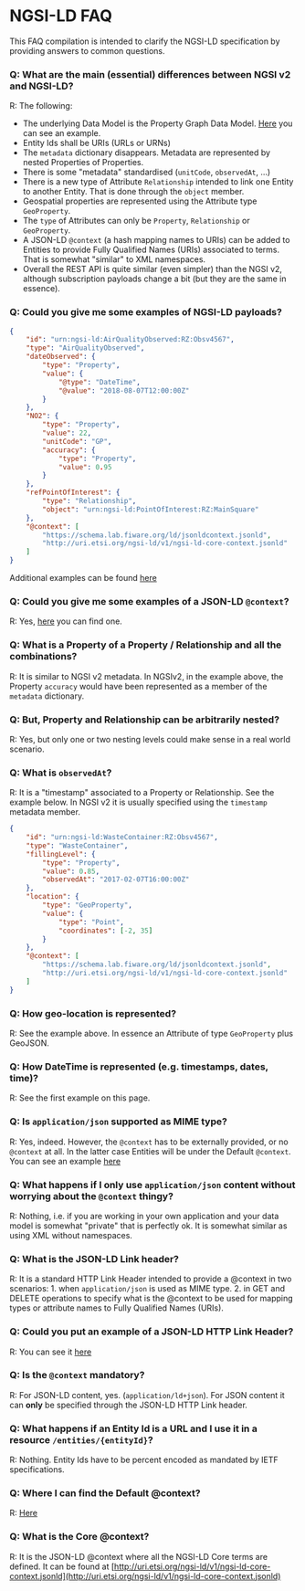 # NGSI-LD FAQ

This FAQ compilation is intended to clarify the NGSI-LD specification by
providing answers to common questions.

### Q: What are the main (essential) differences between NGSI v2 and NGSI-LD?

R: The following:

-   The underlying Data Model is the Property Graph Data Model.
    [Here](https://github.com/Fiware/NGSI-LD_Wrapper/blob/master/doc/instantiation.png)
    you can see an example.
-   Entity Ids shall be URIs (URLs or URNs)
-   The `metadata` dictionary disappears. Metadata are represented by nested
    Properties of Properties.
-   There is some "metadata" standardised (`unitCode`, `observedAt`, ...)
-   There is a new type of Attribute `Relationship` intended to link one Entity
    to another Entity. That is done through the `object` member.
-   Geospatial properties are represented using the Attribute type
    `GeoProperty`.
-   The `type` of Attributes can only be `Property`, `Relationship` or
    `GeoProperty`.
-   A JSON-LD `@context` (a hash mapping names to URIs) can be added to Entities
    to provide Fully Qualified Names (URIs) associated to terms. That is
    somewhat "similar" to XML namespaces.
-   Overall the REST API is quite similar (even simpler) than the NGSI v2,
    although subscription payloads change a bit (but they are the same in
    essence).

### Q: Could you give me some examples of NGSI-LD payloads?

```json
{
    "id": "urn:ngsi-ld:AirQualityObserved:RZ:Obsv4567",
    "type": "AirQualityObserved",
    "dateObserved": {
        "type": "Property",
        "value": {
            "@type": "DateTime",
            "@value": "2018-08-07T12:00:00Z"
        }
    },
    "NO2": {
        "type": "Property",
        "value": 22,
        "unitCode": "GP",
        "accuracy": {
            "type": "Property",
            "value": 0.95
        }
    },
    "refPointOfInterest": {
        "type": "Relationship",
        "object": "urn:ngsi-ld:PointOfInterest:RZ:MainSquare"
    },
    "@context": [
        "https://schema.lab.fiware.org/ld/jsonldcontext.jsonld",
        "http://uri.etsi.org/ngsi-ld/v1/ngsi-ld-core-context.jsonld"
    ]
}
```

Additional examples can be found
[here](https://github.com/Fiware/NGSI-LD_Tests/blob/master/contextProvision/create_entity_with_ldcontext_test.js#L16)

### Q: Could you give me some examples of a JSON-LD `@context`?

R: Yes, [here](https://schema.lab.fiware.org/ld/jsonldcontext.jsonld) you can
find one.

### Q: What is a Property of a Property / Relationship and all the combinations?

R: It is similar to NGSI v2 metadata. In NGSIv2, in the example above, the
Property `accuracy` would have been represented as a member of the `metadata`
dictionary.

### Q: But, Property and Relationship can be arbitrarily nested?

R: Yes, but only one or two nesting levels could make sense in a real world
scenario.

### Q: What is `observedAt`?

R: It is a "timestamp" associated to a Property or Relationship. See the example
below. In NGSI v2 it is usually specified using the `timestamp` metadata member.

```json
{
    "id": "urn:ngsi-ld:WasteContainer:RZ:Obsv4567",
    "type": "WasteContainer",
    "fillingLevel": {
        "type": "Property",
        "value": 0.85,
        "observedAt": "2017-02-07T16:00:00Z"
    },
    "location": {
        "type": "GeoProperty",
        "value": {
            "type": "Point",
            "coordinates": [-2, 35]
        }
    },
    "@context": [
        "https://schema.lab.fiware.org/ld/jsonldcontext.jsonld",
        "http://uri.etsi.org/ngsi-ld/v1/ngsi-ld-core-context.jsonld"
    ]
}
```

### Q: How geo-location is represented?

R: See the example above. In essence an Attribute of type `GeoProperty` plus
GeoJSON.

### Q: How DateTime is represented (e.g. timestamps, dates, time)?

R: See the first example on this page.

### Q: Is `application/json` supported as MIME type?

R: Yes, indeed. However, the `@context` has to be externally provided, or no
`@context` at all. In the latter case Entities will be under the Default
`@context`. You can see an example
[here](https://github.com/Fiware/NGSI-LD_Tests/blob/master/contextProvision/create_entity_with_ldcontext_test.js#L18)

### Q: What happens if I only use `application/json` content without worrying about the `@context` thingy?

R: Nothing, i.e. if you are working in your own application and your data model
is somewhat "private" that is perfectly ok. It is somewhat similar as using XML
without namespaces.

### Q: What is the JSON-LD Link header?

R: It is a standard HTTP Link Header intended to provide a @context in two
scenarios: 1. when `application/json` is used as MIME type. 2. in GET and DELETE
operations to specify what is the @context to be used for mapping types or
attribute names to Fully Qualified Names (URIs).

### Q: Could you put an example of a JSON-LD HTTP Link Header?

R: You can see it
[here](https://github.com/Fiware/NGSI-LD_Tests/blob/master/contextConsumption/query_entities_with_ld_context_test.js#L13)

### Q: Is the `@context` mandatory?

R: For JSON-LD content, yes. (`application/ld+json`). For JSON content it can
**only** be specified through the JSON-LD HTTP Link header.

### Q: What happens if an Entity Id is a URL and I use it in a resource `/entities/{entityId}`?

R: Nothing. Entity Ids have to be percent encoded as mandated by IETF
specifications.

### Q: Where I can find the Default @context?

R:
[Here](https://forge.etsi.org/gitlab/NGSI-LD/NGSI-LD/raw/master/defaultContext/defaultContext.jsonld)

### Q: What is the Core @context?

R: It is the JSON-LD @context where all the NGSI-LD Core terms are defined. It
can be found at
[http://uri.etsi.org/ngsi-ld/v1/ngsi-ld-core-context.jsonld](http://uri.etsi.org/ngsi-ld/v1/ngsi-ld-core-context.jsonld)
